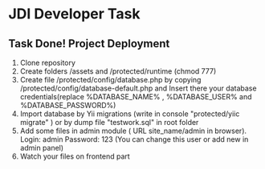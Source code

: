 JDI Developer Task
==================

Task Done! Project Deployment
----------

1. Clone repository
2. Create folders /assets and /protected/runtime (chmod 777)
3. Create file /protected/config/database.php by copying /protected/config/database-default.php and Insert there your database credentials(replace %DATABASE_NAME% , %DATABASE_USER% and %DATABASE_PASSWORD%)
4. Import database by Yii migrations (write in console "protected/yiic migrate" ) or by dump file "testwork.sql" in root folder
5. Add some files in admin module ( URL site_name/admin in browser). Login: admin Password: 123 (You can change this user or add new in admin panel)
6. Watch your files on frontend part


